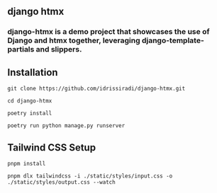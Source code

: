 ## django htmx

### django-htmx is a demo project that showcases the use of Django and htmx together, leveraging django-template-partials and slippers.

## Installation

`git clone https://github.com/idrissiradi/django-htmx.git`

`cd django-htmx`

`poetry install`

`poetry run python manage.py runserver`

## Tailwind CSS Setup

`pnpm install`

`pnpm dlx tailwindcss -i ./static/styles/input.css -o ./static/styles/output.css --watch`
